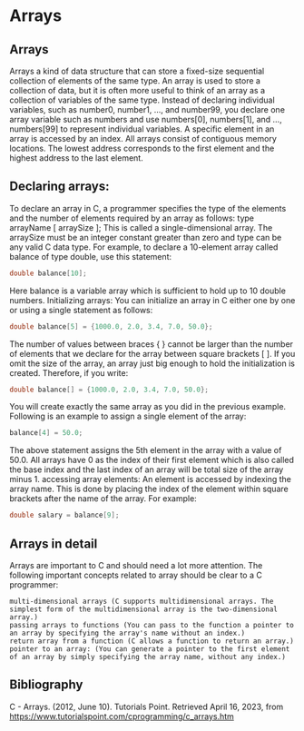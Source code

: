 # Arrays

## Arrays 

Arrays a kind of data structure that can store a fixed-size sequential collection of elements of the same type. An array is used to store a collection of data, but it is often more useful to think of an array as a collection of variables of the same type. Instead of declaring individual variables, such as number0, number1, ..., and number99, you declare one array variable such as numbers and use numbers[0], numbers[1], and ..., numbers[99] to represent individual variables. A specific element in an array is accessed by an index. All arrays consist of contiguous memory locations. The lowest address corresponds to the first element and the highest address to the last element.

## Declaring arrays: 

To declare an array in C, a programmer specifies the type of the elements and the number of elements required by an array as follows:
type arrayName [ arraySize ];
This is called a single-dimensional array. The arraySize must be an integer constant greater than zero and type can be any valid C data type. For example, to declare a 10-element array called balance of type double, use this statement:

```c
double balance[10];
```

Here balance is a variable array which is sufficient to hold up to 10 double numbers.
Initializing arrays: You can initialize an array in C either one by one or using a single statement as follows:

```c
double balance[5] = {1000.0, 2.0, 3.4, 7.0, 50.0};
```

The number of values between braces { } cannot be larger than the number of elements that we declare for the array between square brackets [ ]. If you omit the size of the array, an array just big enough to hold the initialization is created. Therefore, if you write:

```c
double balance[] = {1000.0, 2.0, 3.4, 7.0, 50.0};
```

You will create exactly the same array as you did in the previous example. Following is an example to assign a single element of the array:

```c
balance[4] = 50.0;
```

The above statement assigns the 5th element in the array with a value of 50.0. All arrays have 0 as the index of their first element which is also called the base index and the last index of an array will be total size of the array minus 1.
accessing array elements: An element is accessed by indexing the array name. This is done by placing the index of the element within square brackets after the name of the array. For example:

```c
double salary = balance[9];
```

## Arrays in detail

Arrays are important to C and should need a lot more attention. The following important concepts related to array should be clear to a C programmer:
    
    multi-dimensional arrays (C supports multidimensional arrays. The simplest form of the multidimensional array is the two-dimensional array.)
    passing arrays to functions (You can pass to the function a pointer to an array by specifying the array's name without an index.)
    return array from a function (C allows a function to return an array.)
    pointer to an array: (You can generate a pointer to the first element of an array by simply specifying the array name, without any index.)

## Bibliography

C - Arrays. (2012, June 10). Tutorials Point. Retrieved April 16, 2023, from https://www.tutorialspoint.com/cprogramming/c_arrays.htm